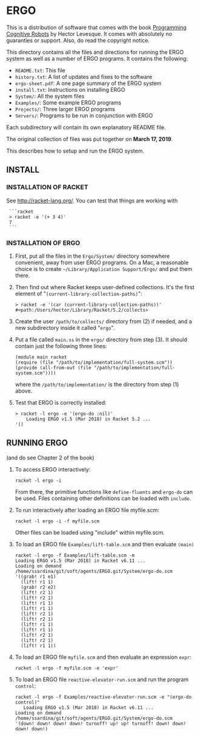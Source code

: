 # ERGO

This is a distribution of software that comes with the book [Programming Cognitive Robots](http://www.cs.toronto.edu/~hector/pcr.html) by Hector Levesque.  It comes with absolutely no guaranties
or support.  Also, do read the copyright notice.

This directory contains all the files and directions for running the ERGO
system as well as a number of ERGO programs. It contains the following:

* `README.txt`: This file
* `history.txt`: A list of updates and fixes to the software
* `ergo-sheet.pdf`: A one page summary of the ERGO system
* `install.txt`: Instructions on installing ERGO
* `System/`: All the system files
* `Examples/`: Some example ERGO programs
* `Projects/`: Three larger ERGO programs
* `Servers/`: Programs to be run in conjunction with ERGO

Each subdirectory will contain its own explanatory README file.

The original collection of files was put together on **March 17, 2019**.

This describes how to setup and run the ERGO system.

## INSTALL

### INSTALLATION OF RACKET

See http://racket-lang.org/. You can test that things are working with

     ```racket
     > racket -e '(+ 3 4)'
     7
     ```

### INSTALLATION OF ERGO

1. First, put all the files in the `Ergo/System/` directory somewhere convenient, away from user ERGO programs.  On a Mac, a reasonable choice is to create `~/Library/Application Support/Ergo/` and put them there.

2. Then find out where Racket keeps user-defined collections.  It's the first element of "`(current-library-collection-paths)`":

     ```racket
     > racket -e '(car (current-library-collection-paths))'
     #<path:/Users/hector/Library/Racket/5.2/collects>
     ```

3. Create the user `/path/to/collects/` directory from (2) if needed, and a new subdirectory inside it called "`ergo`".

4. Put a file called `main.ss` in the `ergo/` directory from step (3).  It should contain just the following three lines:

     ```racket
     (module main racket
     (require (file "/path/to/implementation/full-system.scm"))
     (provide (all-from-out (file "/path/to/implementation/full-system.scm"))))
     ```

   where the `/path/to/implementation/` is the directory from step (1) above.  

5. Test that ERGO is correctly installed:

     ```racket
     > racket -l ergo -e '(ergo-do :nil)'
         Loading ERGO v1.5 (Mar 2018) in Racket 5.2 ...
     '()
     ```

## RUNNING ERGO 

(and do see Chapter 2 of the book)

1. To access ERGO interactively:

     ```shell
     racket -l ergo -i
     ```

   From there, the primitive functions like `define-fluents` and `ergo-do` can be used.  Files containing other definitions can be loaded with `include`.

2. To run interactively after loading an ERGO file myfile.scm:

     ```shell
     racket -l ergo -i -f myfile.scm 
     ```       

     Other files can be loaded using "include" within myfile.scm.

3. To load an ERGO file `Examples/lift-table.scm` and then evaluate `(main)`

     ```shell
     racket -l ergo -f Examples/lift-table.scm -m
    Loading ERGO v1.5 (Mar 2018) in Racket v6.11 ...
     Loading on demand /home/ssardina/git/soft/agents/ERGO.git/System/ergo-do.scm
     '((grab! r1 e1)
       (lift! r1 1)
       (grab! r2 e2)
       (lift! r2 1)
       (lift! r2 1)
       (lift! r1 1)
       (lift! r1 1)
       (lift! r2 1)
       (lift! r2 1)
       (lift! r1 1)
       (lift! r1 1)
       (lift! r2 1)
       (lift! r2 1)
       (lift! r1 1))
     ```
     
4. To load an ERGO file `myfile.scm` and then evaluate an expression `expr`:

     ```shell
     racket -l ergo -f myfile.scm -e 'expr'
     ```

6. To load an ERGO file `reactive-elevator-run.scm` and run the program `control`:

     ```shell
     racket -l ergo -f Examples/reactive-elevator-run.scm -e "(ergo-do control)"   
        Loading ERGO v1.5 (Mar 2018) in Racket v6.11 ...
     Loading on demand /home/ssardina/git/soft/agents/ERGO.git/System/ergo-do.scm
     '(down! down! down! down! turnoff! up! up! turnoff! down! down! down! down!)    
     ```
   


